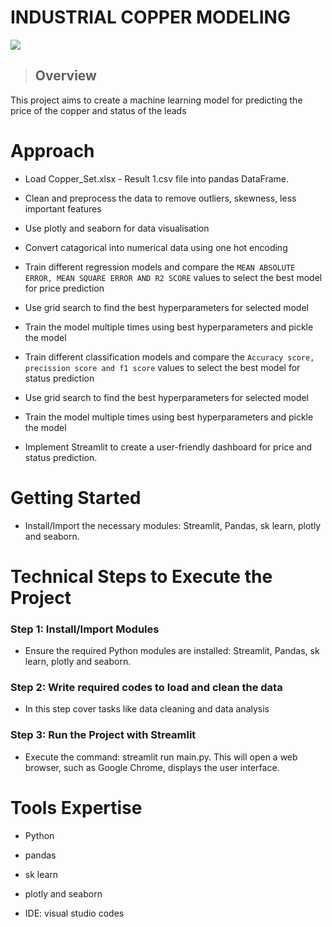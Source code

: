 # **INDUSTRIAL COPPER MODELING**

![](https://www.livemint.com/lm-img/img/2024/02/04/600x338/KutchCopper_1707042921942_1707042922101.jpg)


> ## **Overview**

   This project aims to create a machine learning model for predicting the price of the copper and status of the leads 

   
# Approach 

  - Load Copper_Set.xlsx - Result 1.csv file into pandas DataFrame.
    
  - Clean and preprocess the data to remove outliers, skewness, less important features

  - Use plotly and seaborn for data visualisation

  - Convert catagorical into numerical data using one hot encoding

  - Train different regression models and compare the `MEAN ABSOLUTE ERROR, MEAN SQUARE ERROR AND R2 SCORE` values to select the best model for price prediction

  - Use grid search to find the best hyperparameters for selected model

  - Train the model multiple times using best hyperparameters and pickle the model

  - Train different classification models and compare the `Accuracy score, precission score and f1 score` values to select the best model for status prediction

  - Use grid search to find the best hyperparameters for selected model

  - Train the model multiple times using best hyperparameters and pickle the model
    
  - Implement Streamlit to create a user-friendly dashboard for price and status prediction.
    
   

# Getting Started

  - Install/Import the necessary modules: Streamlit, Pandas, sk learn, plotly and seaborn.
    

# Technical Steps to Execute the Project

### Step 1: Install/Import Modules

   - Ensure the required Python modules are installed: Streamlit, Pandas, sk learn, plotly and seaborn.

### Step 2: Write required codes to load and clean the data

   - In this step cover tasks like data cleaning and data analysis

### Step 3: Run the Project with Streamlit

   - Execute the command: streamlit run main.py. This will open a web browser, such as Google Chrome, displays the user interface.


# Tools Expertise 

   - Python
     
   - pandas
     
   - sk learn
     
   - plotly and seaborn
     
   - IDE: visual studio codes


  

